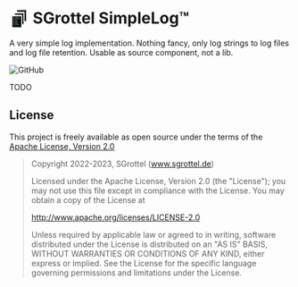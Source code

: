# SGrottel SimpleLog™  <img src="images/SimpleLog_x64.png" alt="SimpleLog Icon" align="left" style="height:1.25em;margin-right:0.25em">
A very simple log implementation.
Nothing fancy, only log strings to log files and log file retention.
Usable as source component, not a lib.

![GitHub](https://img.shields.io/github/license/sgrottel/simplelog)

TODO


## License
This project is freely available as open source under the terms of the [Apache License, Version 2.0](LICENSE)

> Copyright 2022-2023, SGrottel (www.sgrottel.de)
>
> Licensed under the Apache License, Version 2.0 (the "License");
> you may not use this file except in compliance with the License.
> You may obtain a copy of the License at
>
> http://www.apache.org/licenses/LICENSE-2.0
>
> Unless required by applicable law or agreed to in writing, software
> distributed under the License is distributed on an "AS IS" BASIS,
> WITHOUT WARRANTIES OR CONDITIONS OF ANY KIND, either express or implied.
> See the License for the specific language governing permissions and
> limitations under the License.
